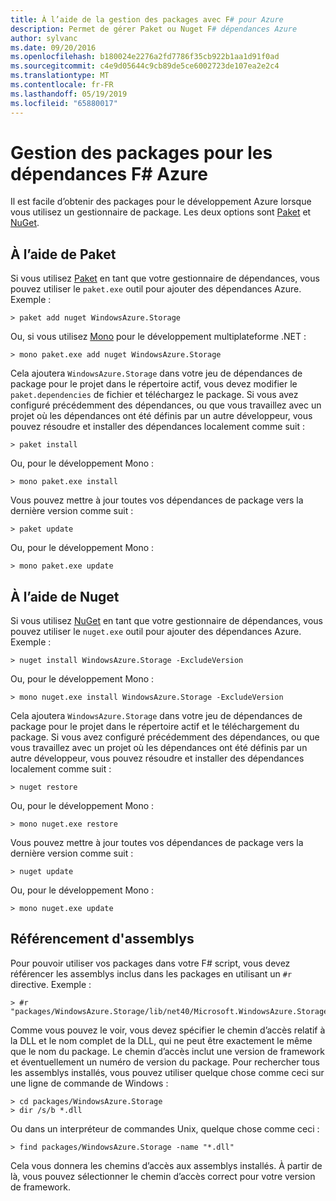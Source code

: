 ```yaml
---
title: À l’aide de la gestion des packages avec F# pour Azure
description: Permet de gérer Paket ou Nuget F# dépendances Azure
author: sylvanc
ms.date: 09/20/2016
ms.openlocfilehash: b180024e2276a2fd7786f35cb922b1aa1d91f0ad
ms.sourcegitcommit: c4e9d05644c9cb89de5ce6002723de107ea2e2c4
ms.translationtype: MT
ms.contentlocale: fr-FR
ms.lasthandoff: 05/19/2019
ms.locfileid: "65880017"
---
```

# <a name="package-management-for-f-azure-dependencies"></a>Gestion des packages pour les dépendances F# Azure

Il est facile d’obtenir des packages pour le développement Azure lorsque vous utilisez un gestionnaire de package. Les deux options sont [Paket](https://fsprojects.github.io/Paket/) et [NuGet](https://www.nuget.org/).

## <a name="using-paket"></a>À l’aide de Paket

Si vous utilisez [Paket](https://fsprojects.github.io/Paket/) en tant que votre gestionnaire de dépendances, vous pouvez utiliser le `paket.exe` outil pour ajouter des dépendances Azure. Exemple :

```
> paket add nuget WindowsAzure.Storage
```

Ou, si vous utilisez [Mono](https://www.mono-project.com/) pour le développement multiplateforme .NET :

```
> mono paket.exe add nuget WindowsAzure.Storage
```

Cela ajoutera `WindowsAzure.Storage` dans votre jeu de dépendances de package pour le projet dans le répertoire actif, vous devez modifier le `paket.dependencies` de fichier et téléchargez le package. Si vous avez configuré précédemment des dépendances, ou que vous travaillez avec un projet où les dépendances ont été définis par un autre développeur, vous pouvez résoudre et installer des dépendances localement comme suit :

```
> paket install
```

Ou, pour le développement Mono :

```
> mono paket.exe install
```

Vous pouvez mettre à jour toutes vos dépendances de package vers la dernière version comme suit :

```
> paket update
```

Ou, pour le développement Mono :

```
> mono paket.exe update
```

## <a name="using-nuget"></a>À l’aide de Nuget

Si vous utilisez [NuGet](https://www.nuget.org/) en tant que votre gestionnaire de dépendances, vous pouvez utiliser le `nuget.exe` outil pour ajouter des dépendances Azure. Exemple :

```
> nuget install WindowsAzure.Storage -ExcludeVersion
```

Ou, pour le développement Mono :

```
> mono nuget.exe install WindowsAzure.Storage -ExcludeVersion
```

Cela ajoutera `WindowsAzure.Storage` dans votre jeu de dépendances de package pour le projet dans le répertoire actif et le téléchargement du package. Si vous avez configuré précédemment des dépendances, ou que vous travaillez avec un projet où les dépendances ont été définis par un autre développeur, vous pouvez résoudre et installer des dépendances localement comme suit :

```
> nuget restore
```

Ou, pour le développement Mono :

```
> mono nuget.exe restore
```

Vous pouvez mettre à jour toutes vos dépendances de package vers la dernière version comme suit :

```
> nuget update
```

Ou, pour le développement Mono :

```
> mono nuget.exe update
```

## <a name="referencing-assemblies"></a>Référencement d'assemblys

Pour pouvoir utiliser vos packages dans votre F# script, vous devez référencer les assemblys inclus dans les packages en utilisant un `#r` directive. Exemple :

```
> #r "packages/WindowsAzure.Storage/lib/net40/Microsoft.WindowsAzure.Storage.dll"
```

Comme vous pouvez le voir, vous devez spécifier le chemin d’accès relatif à la DLL et le nom complet de la DLL, qui ne peut être exactement le même que le nom du package. Le chemin d’accès inclut une version de framework et éventuellement un numéro de version du package. Pour rechercher tous les assemblys installés, vous pouvez utiliser quelque chose comme ceci sur une ligne de commande de Windows :

```
> cd packages/WindowsAzure.Storage
> dir /s/b *.dll
```

Ou dans un interpréteur de commandes Unix, quelque chose comme ceci :

```
> find packages/WindowsAzure.Storage -name "*.dll"
```

Cela vous donnera les chemins d’accès aux assemblys installés. À partir de là, vous pouvez sélectionner le chemin d’accès correct pour votre version de framework.
